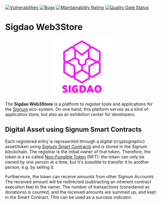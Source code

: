 [![Vulnerabilities](https://sonarcloud.io/api/project_badges/measure?project=ohager_burst-dappository&metric=vulnerabilities)](https://sonarcloud.io/dashboard?id=ohager_burst-dappository)
[![Bugs](https://sonarcloud.io/api/project_badges/measure?project=ohager_burst-dappository&metric=bugs)](https://sonarcloud.io/dashboard?id=ohager_burst-dappository)
[![Maintainability Rating](https://sonarcloud.io/api/project_badges/measure?project=ohager_burst-dappository&metric=sqale_rating)](https://sonarcloud.io/dashboard?id=ohager_burst-dappository)
[![Quality Gate Status](https://sonarcloud.io/api/project_badges/measure?project=ohager_burst-dappository&metric=alert_status)](https://sonarcloud.io/dashboard?id=ohager_burst-dappository)

# Sigdao Web3Store

<p align="center">
    <img src="./static/android-chrome-192x192.png" alt="Sigdao Web3Store Logo">
</p>

The __Sigdao Web3Store__ is a platform to register tools and applications for the [Signum](https://signum.network/) eco-system. 
On one hand, this platform serves as a kind of application store, but also as an exhibition center for developers. 

## Digital Asset using Signum Smart Contracts

Each registered entry is represented through a digital (cryptographic) asset/token using [Signum Smart Contracts](./assets/SmartContract.java) and is stored in the 
Signum blockchain. The registrar is the initial owner of that token. Therefore, the token is a so called [Non-Fungible Token](https://en.wikipedia.org/wiki/Non-fungible_token) (NFT):
the token can only be owned by one person at a time, but it's possible to transfer it to another person, e.g. by selling it.

Furthermore, the token can receive amounts from other Signum Accounts. The received amount will be redirected 
(subtracting an inherent contract execution fee) to the owner. The number of transactions (considered as donations) 
is counted, and the received amounts are summed up, and kept in the Smart Contract. This can be used as a success indicator. 

